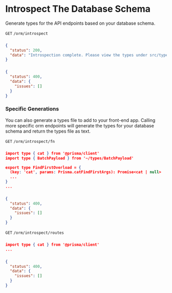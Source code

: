 <!-- Introspect, introspect schema functions, introspect routes -->
# Introspect The Database Schema

Generate types for the API endpoints based on your database schema.

`GET` `/orm/introspect`

### <Badge type="tip" text="Success Response:" />

```json
{
  "status": 200,
  "data": "Introspection complete. Please view the types under src/types/generated"
}
```

### <Badge type="danger" text="Error Response:" />

```json
{
  "status": 400,
  "data": {
    "issues": []
  }
}
```

### Specific Generations

You can also generate a types file to add to your front-end app.
Calling more specific orm endpoints will generate the types for your database schema and return the types file as text.

`GET` `/orm/introspect/fn`

### <Badge type="tip" text="Success Response:" />

```json
import type { cat } from '@prisma/client'
import type { BatchPayload } from '~/types/BatchPayload'

export type FindFirstOverload = {
  (key: 'cat', params: Prisma.catFindFirstArgs): Promise<cat | null>
  ...
}
...
```

### <Badge type="danger" text="Error Response:" />

```json
{
  "status": 400,
  "data": {
    "issues": []
  }
}
```

`GET` `/orm/introspect/routes`

### <Badge type="tip" text="Success Response:" />

```json
import type { cat } from '@prisma/client'
...
```

### <Badge type="danger" text="Error Response:" />

```json
{
  "status": 400,
  "data": {
    "issues": []
  }
}
```
